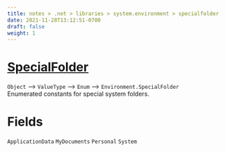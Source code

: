 ```yaml
---
title: notes > .net > libraries > system.environment > specialfolder
date: 2021-11-28T13:12:51-0700
draft: false
weight: 1
---
```

# [SpecialFolder](https://docs.microsoft.com/en-us/dotnet/api/system.environment.specialfolder?view=net-6.0)
`Object` –> `ValueType` –> `Enum` –> `Environment.SpecialFolder`  
Enumerated constants for special system folders.  

# Fields
`ApplicationData`
`MyDocuments`
`Personal`
`System`
